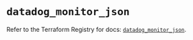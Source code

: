 # `datadog_monitor_json`

Refer to the Terraform Registry for docs: [`datadog_monitor_json`](https://registry.terraform.io/providers/datadog/datadog/3.48.1/docs/resources/monitor_json).
